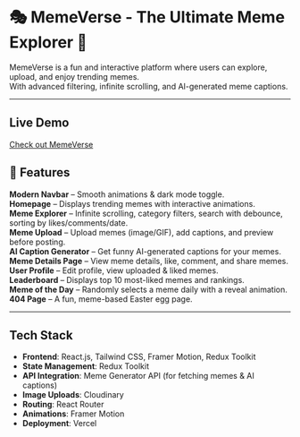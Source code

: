 # 🎭 MemeVerse - The Ultimate Meme Explorer 🎉  

MemeVerse is a fun and interactive platform where users can explore, upload, and enjoy trending memes.  
With advanced filtering, infinite scrolling, and AI-generated meme captions.

---

##  Live Demo  
 [Check out MemeVerse](https://your-live-demo-link.com)  



## 🌟 Features  

 **Modern Navbar** – Smooth animations & dark mode toggle.  
 **Homepage** – Displays trending memes with interactive animations.  
 **Meme Explorer** – Infinite scrolling, category filters, search with debounce, sorting by likes/comments/date.  
 **Meme Upload** – Upload memes (image/GIF), add captions, and preview before posting.  
 **AI Caption Generator** – Get funny AI-generated captions for your memes.  
 **Meme Details Page** – View meme details, like, comment, and share memes.  
 **User Profile** – Edit profile, view uploaded & liked memes.  
 **Leaderboard** – Displays top 10 most-liked memes and rankings.  
 **Meme of the Day** – Randomly selects a meme daily with a reveal animation.  
 **404 Page** – A fun, meme-based Easter egg page.  

---

##  Tech Stack  

- **Frontend**: React.js, Tailwind CSS, Framer Motion, Redux Toolkit  
- **State Management**: Redux Toolkit  
- **API Integration**: Meme Generator API (for fetching memes & AI captions)  
- **Image Uploads**: Cloudinary  
- **Routing**: React Router  
- **Animations**: Framer Motion  
- **Deployment**: Vercel 



